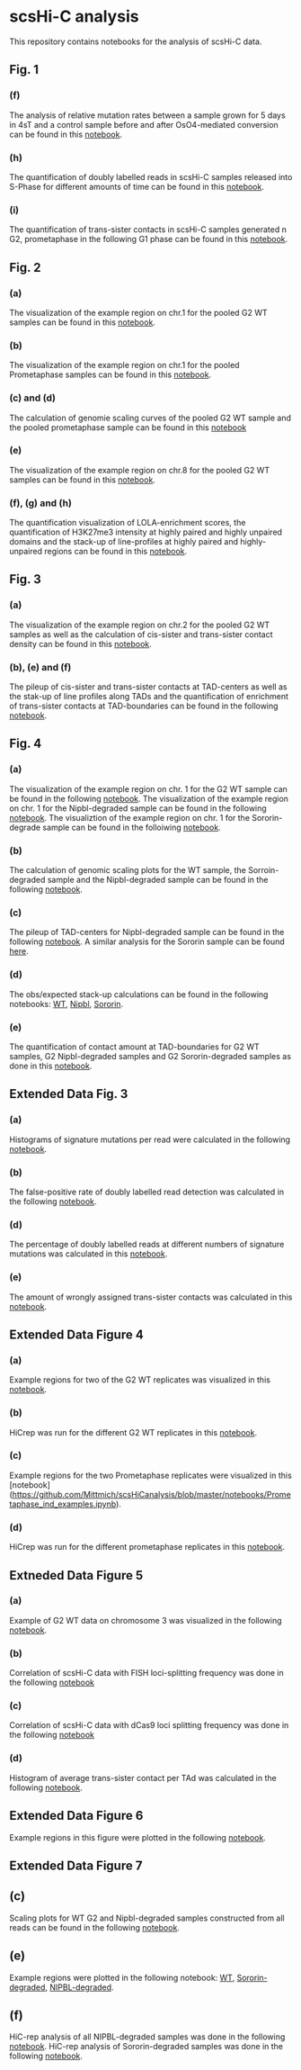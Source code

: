 # scsHi-C analysis

This repository contains notebooks for the analysis of scsHi-C data.

## Fig. 1

### (f)

The analysis of relative mutation rates between a sample grown for 5 days in 4sT and a control sample before and after OsO4-mediated conversion can be found in this [notebook](https://github.com/Mittmich/scsHiCanalysis/blob/master/notebooks/Calculate_relative_mutation_rate.ipynb).

### (h)

The quantification of doubly labelled reads in scsHi-C samples released into S-Phase for different amounts of time can be found in this [notebook](https://github.com/Mittmich/scsHiCanalysis/blob/master/notebooks/Count_percentage_doubly_labeled_S-Phase-Release.ipynb).

### (i)

The quantification of trans-sister contacts in scsHi-C samples generated n G2, prometaphase in the following G1 phase can be found in this [notebook](https://github.com/Mittmich/scsHiCanalysis/blob/master/notebooks/Count_cis_trans_G2_Prometaphase_G1.ipynb).

## Fig. 2

### (a)

The visualization of the example region on chr.1 for the pooled G2 WT samples can be found in this [notebook](https://github.com/Mittmich/scsHiCanalysis/blob/master/notebooks/G2_pooled_examples.ipynb).

### (b)

The visualization of the example region on chr.1 for the pooled Prometaphase samples can be found in this [notebook](https://github.com/Mittmich/scsHiCanalysis/blob/master/notebooks/Prometaphase_pooled_examples.ipynb).

### (c) and (d)

The calculation of genomie scaling curves of the pooled G2 WT sample and the pooled prometaphase sample can be found in this [notebook](https://github.com/Mittmich/scsHiCanalysis/blob/master/notebooks/Scaling_Plots_G2_WT_Prometaphase.ipynb)

### (e)

The visualization of the example region on chr.8 for the pooled G2 WT samples can be found in this [notebook](https://github.com/Mittmich/scsHiCanalysis/blob/master/notebooks/G2_pooled_examples.ipynb).

### (f), (g) and (h)

The quantification visualization of LOLA-enrichment scores, the quantification of H3K27me3 intensity at highly paired and highly unpaired domains and the stack-up of line-profiles at highly paired and highly-unpaired regions can be found in this [notebook](https://github.com/Mittmich/scsHiCanalysis/blob/master/notebooks/Visualize_enrichment_results.ipynb).

## Fig. 3

### (a)

The visualization of the example region on chr.2 for the pooled G2 WT samples as well as the calculation of cis-sister and trans-sister contact density can be found in this [notebook](https://github.com/Mittmich/scsHiCanalysis/blob/master/notebooks/G2_pooled_examples.ipynb).

### (b), (e) and (f)

The pileup of cis-sister and trans-sister contacts at TAD-centers as well as the stak-up of line profiles along TADs and the quantification of enrichment of trans-sister contacts at TAD-boundaries can be found in the following [notebook](https://github.com/Mittmich/scsHiCanalysis/blob/master/notebooks/TAD_analysis_WT.ipynb).

## Fig. 4

### (a)

The visualization of the example region on chr. 1 for the G2 WT sample can be found in the following [notebook](https://github.com/Mittmich/scsHiCanalysis/blob/master/notebooks/G2_pooled_examples.ipynb). The visualization of the example region on chr. 1 for the Nipbl-degraded sample can be found in the following [notebook](https://github.com/Mittmich/scsHiCanalysis/blob/master/notebooks/Examples_Nipbl-AID.ipynb). The visualiztion of the example region on chr. 1 for the Sororin-degrade sample can be found in the folloiwing [notebook](https://github.com/Mittmich/scsHiCanalysis/blob/master/notebooks/Examples_Sororin-AID.ipynb).

### (b)

The calculation of genomic scaling plots for the WT sample, the Sorroin-degraded sample and the Nipbl-degraded sample can be found in the following [notebook](https://github.com/Mittmich/scsHiCanalysis/blob/master/notebooks/Scaling_Sororin_Nipbl_Wt.ipynb).

### (c)

The pileup of TAD-centers for Nipbl-degraded sample can be found in the following [notebook](https://github.com/Mittmich/scsHiCanalysis/blob/master/notebooks/TAD_boundary_analysis_Nipbl.ipynb). A similar analysis for the Sororin sample can be found [here](https://github.com/Mittmich/scsHiCanalysis/blob/master/notebooks/TAD_boundary_analysis_Sororin.ipynb).

### (d)

The obs/expected stack-up calculations can be found in the following notebooks: [WT](https://github.com/Mittmich/scsHiCanalysis/blob/master/notebooks/TAD_analysis_WT.ipynb), [Nipbl](https://github.com/Mittmich/scsHiCanalysis/blob/master/notebooks/TAD_boundary_analysis_Nipbl.ipynb), [Sororin](https://github.com/Mittmich/scsHiCanalysis/blob/master/notebooks/TAD_boundary_analysis_Sororin.ipynb).

### (e)

The quantification of contact amount at TAD-boundaries for G2 WT samples, G2 Nipbl-degraded samples and G2 Sororin-degraded samples as done in this [notebook](https://github.com/Mittmich/scsHiCanalysis/blob/master/notebooks/Quantify_ICCF_Sororin_WT_Nipbl.ipynb).

## Extended Data Fig. 3

### (a)

Histograms of signature mutations per read were calculated in the following [notebook](https://github.com/Mittmich/scsHiCanalysis/blob/master/notebooks/Histogram_label_amount.ipynb).

### (b)

The false-positive rate of doubly labelled read detection was calculated in the following [notebook](https://github.com/Mittmich/scsHiCanalysis/blob/master/notebooks/FPR_doubly_labelled_reads.ipynb).

### (d)

The percentage of doubly labelled reads at different numbers of signature mutations was calculated in this [notebook](https://github.com/Mittmich/scsHiCanalysis/blob/master/notebooks/FPR_determination_trans_assignment.ipynb).

### (e)

The amount of wrongly assigned trans-sister contacts was calculated in this [notebook](https://github.com/Mittmich/scsHiCanalysis/blob/master/notebooks/FPR_determination_trans_assignment.ipynb).

## Extended Data Figure 4

### (a)

Example regions for two of the G2 WT replicates was visualized in this [notebook](https://github.com/Mittmich/scsHiCanalysis/blob/master/notebooks/G2_ind_examples.ipynb).

### (b)

HiCrep was run for the different G2 WT replicates in this [notebook](https://github.com/Mittmich/scsHiCanalysis/blob/master/notebooks/HiCRep_WT_v1.ipynb).

### (c)

Example regions for the two Prometaphase replicates were visualized in this [notebook] (https://github.com/Mittmich/scsHiCanalysis/blob/master/notebooks/Prometaphase_ind_examples.ipynb).

### (d)

HiCrep was run for the different prometaphase replicates in this [notebook](https://github.com/Mittmich/scsHiCanalysis/blob/master/notebooks/HiCRep_Prom_v1.ipynb).

## Extneded Data Figure 5

### (a)

Example of G2 WT data on chromosome 3 was visualized in  the following [notebook](https://github.com/Mittmich/scsHiCanalysis/blob/master/notebooks/G2_pooled_examples.ipynb).

### (b)

Correlation of scsHi-C data with FISH loci-splitting frequency was done in the following [notebook](https://github.com/Mittmich/scsHiCanalysis/blob/master/notebooks/Correlation_with_FISH.ipynb)

### (c)

Correlation of scsHi-C data with dCas9 loci splitting frequency was done in the following [notebook](https://github.com/Mittmich/scsHiCanalysis/blob/master/notebooks/Correlation_with_newData_exp4812.ipynb)

### (d)

Histogram of average trans-sister contact per TAd was calculated in the following [notebook](https://github.com/Mittmich/scsHiCanalysis/blob/master/notebooks/Visualize_enrichment_results.ipynb).

## Extended Data Figure 6

Example regions in this figure were plotted in the following [notebook](https://github.com/Mittmich/scsHiCanalysis/blob/master/notebooks/G2_pooled_examples.ipynb).

## Extended Data Figure 7

## (c)

Scaling plots for WT G2 and Nipbl-degraded samples constructed from all reads can be found in the following [notebook](https://github.com/Mittmich/scsHiCanalysis/blob/master/notebooks/Scaling_G2_Nipbl_all_reads.ipynb).

## (e)

Example regions were plotted in the following notebook: [WT](https://github.com/Mittmich/scsHiCanalysis/blob/master/notebooks/G2_pooled_examples.ipynb), [Sororin-degraded](https://github.com/Mittmich/scsHiCanalysis/blob/master/notebooks/Examples_Sororin-AID.ipynb), [NIPBL-degraded](https://github.com/Mittmich/scsHiCanalysis/blob/master/notebooks/Examples_Nipbl-AID.ipynb).

## (f)

HiC-rep analysis of all NIPBL-degraded samples was done in the following [notebook](https://github.com/Mittmich/scsHiCanalysis/blob/master/notebooks/HiCRep_Nipbl_v1.ipynb).
HiC-rep analysis of Sororin-degraded samples was done in the following [notebook](https://github.com/Mittmich/scsHiCanalysis/blob/master/notebooks/HiCRep_Sororin_v1.ipynb).
